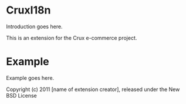 ﻿CruxI18n
========

Introduction goes here.

This is an extension for the Crux e-commerce project.

Example
=======

Example goes here.


Copyright (c) 2011 [name of extension creator], released under the New BSD License
